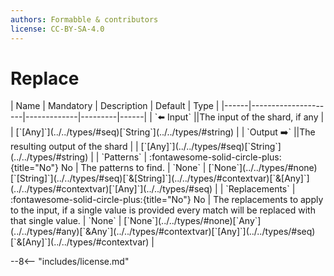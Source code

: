 ```yaml
---
authors: Formabble & contributors
license: CC-BY-SA-4.0
---
```



# Replace

<div class="sh-parameters" markdown="1">
| Name | Mandatory | Description | Default | Type |
|------|---------------------|-------------|---------|------|
| `⬅️ Input` ||The input of the shard, if any | | [`[Any]`](../../types/#seq)[`String`](../../types/#string) |
| `Output ➡️` ||The resulting output of the shard | | [`[Any]`](../../types/#seq)[`String`](../../types/#string) |
| `Patterns` | :fontawesome-solid-circle-plus:{title="No"} No  | The patterns to find. | `None` | [`None`](../../types/#none)[`[String]`](../../types/#seq)[`&[String]`](../../types/#contextvar)[`&[Any]`](../../types/#contextvar)[`[Any]`](../../types/#seq) |
| `Replacements` | :fontawesome-solid-circle-plus:{title="No"} No  | The replacements to apply to the input, if a single value is provided every match will be replaced with that single value. | `None` | [`None`](../../types/#none)[`Any`](../../types/#any)[`&Any`](../../types/#contextvar)[`[Any]`](../../types/#seq)[`&[Any]`](../../types/#contextvar) |

</div>



--8<-- "includes/license.md"


